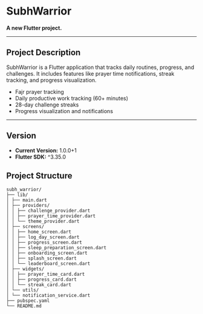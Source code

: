 # SubhWarrior

**A new Flutter project.**

---

## Project Description

SubhWarrior is a Flutter application that tracks daily routines, progress, and challenges. It includes features like prayer time notifications, streak tracking, and progress visualization.

- Fajr prayer tracking
- Daily productive work tracking (60+ minutes)
- 28-day challenge streaks
- Progress visualization and notifications

---

## Version

- **Current Version:** 1.0.0+1
- **Flutter SDK:** ^3.35.0

## Project Structure

```
subh_warrior/
├── lib/
│ ├── main.dart
│ ├── providers/
│ │ ├── challenge_provider.dart
│ │ ├── prayer_time_provider.dart
│ │ └── theme_provider.dart
│ ├── screens/
│ │ ├── home_screen.dart
│ │ ├── log_day_screen.dart
│ │ ├── progress_screen.dart
│ │ ├── sleep_preparation_screen.dart
│ │ ├── onboarding_screen.dart
│ │ ├── splash_screen.dart
│ │ └── leaderboard_screen.dart
│ ├── widgets/
│ │ ├── prayer_time_card.dart
│ │ ├── progress_card.dart
│ │ └── streak_card.dart
│ └── utils/
│ └── notification_service.dart
├── pubspec.yaml
└── README.md
```
